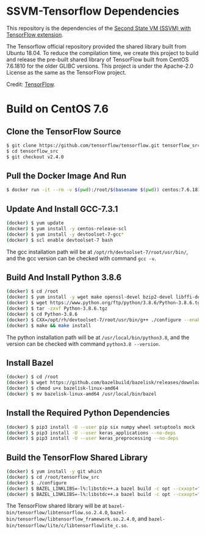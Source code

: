 # SSVM-Tensorflow Dependencies

This repository is the dependencies of the [Second State VM (SSVM) with TensorFlow extension](https://github.com/second-state/ssvm-tensorflow).

The Tensorflow official repository provided the shared library built from Ubuntu 18.04.
To reduce the compilation time, we create this project to build and release the pre-built shared library of TensorFlow built from CentOS 7.6.1810 for the older GLIBC versions.
This project is under the Apache-2.0 License as the same as the TensorFlow project.

Credit: [TensorFlow](https://github.com/tensorflow/tensorflow).

# Build on CentOS 7.6

## Clone the TensorFlow Source

```bash
$ git clone https://github.com/tensorflow/tensorflow.git tensorflow_src
$ cd tensorflow_src
$ git checkout v2.4.0
```

## Pull the Docker Image And Run

```bash
$ docker run -it --rm -v $(pwd):/root/$(basename $(pwd)) centos:7.6.1810
```

## Update And Install GCC-7.3.1

```bash
(docker) $ yum update
(docker) $ yum install -y centos-release-scl
(docker) $ yum install -y devtoolset-7-gcc*
(docker) $ scl enable devtoolset-7 bash
```

The gcc installation path will be at `/opt/rh/devtoolset-7/root/usr/bin/`,
and the gcc version can be checked with command `gcc -v`.

## Build And Install Python 3.8.6

```bash
(docker) $ cd /root
(docker) $ yum install -y wget make openssl-devel bzip2-devel libffi-devel
(docker) $ wget https://www.python.org/ftp/python/3.8.6/Python-3.8.6.tgz
(docker) $ tar -zxvf Python-3.8.6.tgz
(docker) $ cd Python-3.8.6
(docker) $ CXX=/opt/rh/devtoolset-7/root/usr/bin/g++ ./configure --enable-optimizations
(docker) $ make && make install
```

The python installation path will be at `/usr/local/bin/python3.8`,
and the version can be checked with command `python3.8 --version`.

## Install Bazel

```bash
(docker) $ cd /root
(docker) $ wget https://github.com/bazelbuild/bazelisk/releases/download/v1.7.4/bazelisk-linux-amd64
(docker) $ chmod u+x bazelisk-linux-amd64
(docker) $ mv bazelisk-linux-amd64 /usr/local/bin/bazel
```

## Install the Required Python Dependencies

```bash
(docker) $ pip3 install -U --user pip six numpy wheel setuptools mock 'future>=0.17.1'
(docker) $ pip3 install -U --user keras_applications --no-deps
(docker) $ pip3 install -U --user keras_preprocessing --no-deps
```

## Build the TensorFlow Shared Library

```bash
(docker) $ yum install -y git which
(docker) $ cd /root/tensorflow_src
(docker) $ ./configure
(docker) $ BAZEL_LINKLIBS=-l%:libstdc++.a bazel build -c opt --cxxopt="-D_GLIBCXX_USE_CXX11_ABI=0" //tensorflow:libtensorflow.so
(docker) $ BAZEL_LINKLIBS=-l%:libstdc++.a bazel build -c opt --cxxopt="-D_GLIBCXX_USE_CXX11_ABI=0" //tensorflow/lite/c:libtensorflowlite_c.so
```

The TensorFlow shared library will be at `bazel-bin/tensorflow/libtensorflow.so.2.4.0`, `bazel-bin/tensorflow/libtensorflow_framework.so.2.4.0`, and `bazel-bin/tensorflow/lite/c/libtensorflowlite_c.so`.
